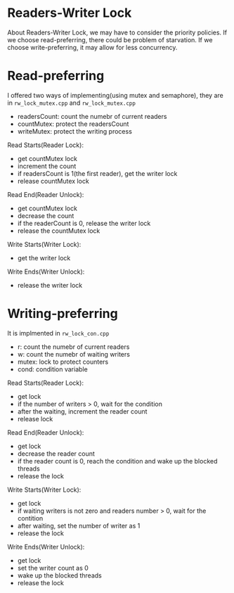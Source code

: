 # Readers-Writer Lock

About Readers-Writer Lock, we may have to consider the priority policies.
If we choose read-preferring, there could be problem of starvation.
If we choose write-preferring, it may allow for less concurrency.

# Read-preferring

I offered two ways of implementing(using mutex and semaphore),
they are in `rw_lock_mutex.cpp` and `rw_lock_mutex.cpp`

- readersCount: count the numebr of current readers
- countMutex: protect the readersCount
- writeMutex: protect the writing process

Read Starts(Reader Lock):
- get countMutex lock
- increment the count
- if readersCount is 1(the first reader), get the writer lock
- release countMutex lock

Read End(Reader Unlock):
- get countMutex lock
- decrease the count
- if the readerCount is 0, release the writer lock
- release the countMutex lock


Write Starts(Writer Lock):
- get the writer lock

Write Ends(Writer Unlock):
- release the writer lock

# Writing-preferring

It is implmented in `rw_lock_con.cpp`

- r: count the numebr of current readers
- w: count the numebr of waiting writers
- mutex: lock to protect counters
- cond: condition variable

Read Starts(Reader Lock):
- get lock
- if the number of writers > 0, wait for the condition
- after the waiting, increment the reader count
- release lock

Read End(Reader Unlock):
- get lock
- decrease the reader count
- if the reader count is 0, reach the condition and wake up the blocked threads
- release the lock


Write Starts(Writer Lock):
- get lock
- if waiting writers is not zero and readers number > 0, wait for the contition
- after waiting, set the number of writer as 1
- release the lock

Write Ends(Writer Unlock):
- get lock
- set the writer count as 0
- wake up the blocked threads
- release the lock

